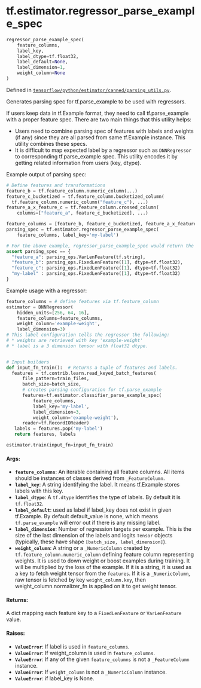 <div itemscope itemtype="http://developers.google.com/ReferenceObject">
<meta itemprop="name" content="tf.estimator.regressor_parse_example_spec" />
</div>

# tf.estimator.regressor_parse_example_spec

``` python
regressor_parse_example_spec(
    feature_columns,
    label_key,
    label_dtype=tf.float32,
    label_default=None,
    label_dimension=1,
    weight_column=None
)
```



Defined in [`tensorflow/python/estimator/canned/parsing_utils.py`](https://www.tensorflow.org/code/tensorflow/python/estimator/canned/parsing_utils.py).

Generates parsing spec for tf.parse_example to be used with regressors.

If users keep data in tf.Example format, they need to call tf.parse_example
with a proper feature spec. There are two main things that this utility helps:

* Users need to combine parsing spec of features with labels and weights
  (if any) since they are all parsed from same tf.Example instance. This
  utility combines these specs.
* It is difficult to map expected label by a regressor such as `DNNRegressor`
  to corresponding tf.parse_example spec. This utility encodes it by getting
  related information from users (key, dtype).

Example output of parsing spec:

```python
# Define features and transformations
feature_b = tf.feature_column.numeric_column(...)
feature_c_bucketized = tf.feature_column.bucketized_column(
  tf.feature_column.numeric_column("feature_c"), ...)
feature_a_x_feature_c = tf.feature_column.crossed_column(
    columns=["feature_a", feature_c_bucketized], ...)

feature_columns = [feature_b, feature_c_bucketized, feature_a_x_feature_c]
parsing_spec = tf.estimator.regressor_parse_example_spec(
    feature_columns, label_key='my-label')

# For the above example, regressor_parse_example_spec would return the dict:
assert parsing_spec == {
  "feature_a": parsing_ops.VarLenFeature(tf.string),
  "feature_b": parsing_ops.FixedLenFeature([1], dtype=tf.float32),
  "feature_c": parsing_ops.FixedLenFeature([1], dtype=tf.float32)
  "my-label" : parsing_ops.FixedLenFeature([1], dtype=tf.float32)
}
```

Example usage with a regressor:

```python
feature_columns = # define features via tf.feature_column
estimator = DNNRegressor(
    hidden_units=[256, 64, 16],
    feature_columns=feature_columns,
    weight_column='example-weight',
    label_dimension=3)
# This label configuration tells the regressor the following:
# * weights are retrieved with key 'example-weight'
# * label is a 3 dimension tensor with float32 dtype.


# Input builders
def input_fn_train():  # Returns a tuple of features and labels.
  features = tf.contrib.learn.read_keyed_batch_features(
      file_pattern=train_files,
      batch_size=batch_size,
      # creates parsing configuration for tf.parse_example
      features=tf.estimator.classifier_parse_example_spec(
          feature_columns,
          label_key='my-label',
          label_dimension=3,
          weight_column='example-weight'),
      reader=tf.RecordIOReader)
   labels = features.pop('my-label')
   return features, labels

estimator.train(input_fn=input_fn_train)
```

#### Args:

* <b>`feature_columns`</b>: An iterable containing all feature columns. All items
    should be instances of classes derived from `_FeatureColumn`.
* <b>`label_key`</b>: A string identifying the label. It means tf.Example stores labels
    with this key.
* <b>`label_dtype`</b>: A `tf.dtype` identifies the type of labels. By default it is
    `tf.float32`.
* <b>`label_default`</b>: used as label if label_key does not exist in given
    tf.Example. By default default_value is none, which means
    `tf.parse_example` will error out if there is any missing label.
* <b>`label_dimension`</b>: Number of regression targets per example. This is the
    size of the last dimension of the labels and logits `Tensor` objects
    (typically, these have shape `[batch_size, label_dimension]`).
* <b>`weight_column`</b>: A string or a `_NumericColumn` created by
    `tf.feature_column.numeric_column` defining feature column representing
    weights. It is used to down weight or boost examples during training. It
    will be multiplied by the loss of the example. If it is a string, it is
    used as a key to fetch weight tensor from the `features`. If it is a
    `_NumericColumn`, raw tensor is fetched by key `weight_column.key`,
    then weight_column.normalizer_fn is applied on it to get weight tensor.


#### Returns:

  A dict mapping each feature key to a `FixedLenFeature` or `VarLenFeature`
  value.


#### Raises:

* <b>`ValueError`</b>: If label is used in `feature_columns`.
* <b>`ValueError`</b>: If weight_column is used in `feature_columns`.
* <b>`ValueError`</b>: If any of the given `feature_columns` is not a `_FeatureColumn`
    instance.
* <b>`ValueError`</b>: If `weight_column` is not a `_NumericColumn` instance.
* <b>`ValueError`</b>: if label_key is None.